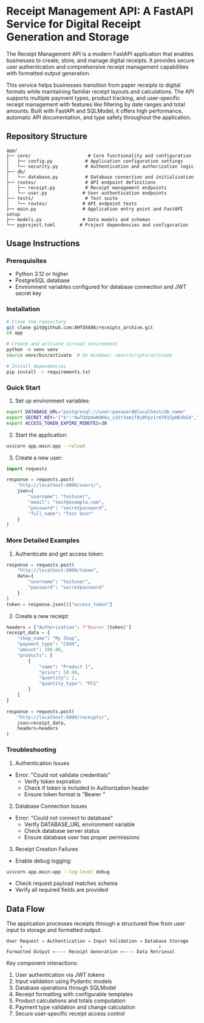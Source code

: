 # Receipt Management API: A FastAPI Service for Digital Receipt Generation and Storage

The Receipt Management API is a modern FastAPI application that enables businesses to create, store, and manage digital receipts. It provides secure user authentication and comprehensive receipt management capabilities with formatted output generation.

This service helps businesses transition from paper receipts to digital formats while maintaining familiar receipt layouts and calculations. The API supports multiple payment types, product tracking, and user-specific receipt management with features like filtering by date ranges and total amounts. Built with FastAPI and SQLModel, it offers high performance, automatic API documentation, and type safety throughout the application.

## Repository Structure
```
app/
├── core/                     # Core functionality and configuration
│   ├── config.py            # Application configuration settings
│   └── security.py          # Authentication and authorization logic
├── db/
│   └── database.py          # Database connection and initialization
├── routes/                  # API endpoint definitions
│   ├── receipt.py           # Receipt management endpoints
│   └── user.py             # User authentication endpoints
├── tests/                   # Test suite
│   └── routes/             # API endpoint tests
├── main.py                 # Application entry point and FastAPI setup
├── models.py               # Data models and schemas
└── pyproject.toml         # Project dependencies and configuration
```

## Usage Instructions
### Prerequisites
- Python 3.12 or higher
- PostgreSQL database
- Environment variables configured for database connection and JWT secret key

### Installation
```bash
# Clone the repository
git clone git@github.com:AHTOXA86/receipts_archive.git
cd app

# Create and activate virtual environment
python -m venv venv
source venv/bin/activate  # On Windows: venv\Scripts\activate

# Install dependencies
pip install -r requirements.txt
```

### Quick Start
1. Set up environment variables:
```bash
export DATABASE_URL="postgresql://user:password@localhost/db_name"
export SECRET_KEY='{"k":"AwTQXpUwWOK6x_zIVr3am1f8i0Fpz1rmT01SpHEVbG4","kty":"oct"}'
export ACCESS_TOKEN_EXPIRE_MINUTES=30
```

2. Start the application:
```bash
uvicorn app.main:app --reload
```

3. Create a new user:
```python
import requests

response = requests.post(
    "http://localhost:8000/users/",
    json={
        "username": "testuser",
        "email": "test@example.com",
        "password": "secretpassword",
        "full_name": "Test User"
    }
)
```

### More Detailed Examples
1. Authenticate and get access token:
```python
response = requests.post(
    "http://localhost:8000/token",
    data={
        "username": "testuser",
        "password": "secretpassword"
    }
)
token = response.json()["access_token"]
```

2. Create a new receipt:
```python
headers = {"Authorization": f"Bearer {token}"}
receipt_data = {
    "shop_name": "My Shop",
    "payment_type": "CASH",
    "amount": 100.00,
    "products": [
        {
            "name": "Product 1",
            "price": 50.00,
            "quantity": 2,
            "quantity_type": "PCS"
        }
    ]
}

response = requests.post(
    "http://localhost:8000/receipts/",
    json=receipt_data,
    headers=headers
)
```

### Troubleshooting
1. Authentication Issues
- Error: "Could not validate credentials"
  - Verify token expiration
  - Check if token is included in Authorization header
  - Ensure token format is "Bearer <token>"

2. Database Connection Issues
- Error: "Could not connect to database"
  - Verify DATABASE_URL environment variable
  - Check database server status
  - Ensure database user has proper permissions

3. Receipt Creation Failures
- Enable debug logging:
```bash
uvicorn app.main:app --log-level debug
```
- Check request payload matches schema
- Verify all required fields are provided

## Data Flow
The application processes receipts through a structured flow from user input to storage and formatted output.

```ascii
User Request → Authentication → Input Validation → Database Storage
     ↓                                                  ↓
Formatted Output ←---- Receipt Generation ←---- Data Retrieval
```

Key component interactions:
1. User authentication via JWT tokens
2. Input validation using Pydantic models
3. Database operations through SQLModel
4. Receipt formatting with configurable templates
5. Product calculations and totals computation
6. Payment type validation and change calculation
7. Secure user-specific receipt access control